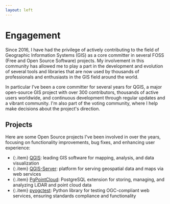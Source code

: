 ```yaml
---
layout: left
---
```


# Engagement

Since 2016, I have had the privilege of actively contributing to the field of
Geographic Information Systems (GIS) as a core committer in several FOSS (Free
and Open Source Software) projects. My involvement in this community has
allowed me to play a part in the development and evolution of several tools and
libraries that are now used by thousands of professionals and enthusiasts in
the GIS field around the world.

In particular I’ve been a core committer for several years for QGIS, a major
open-source GIS project with over 300 contributors, thousands of active users
worldwide, and continuous development through regular updates and a vibrant
community. I'm also part of the voting community, where I help make decisions
about the project's direction.

## Projects

Here are some Open Source projects I've been involved in over the years,
focusing on functionality improvements, bug fixes, and enhancing user
experience:

  + {:.item} <a href="https://github.com/qgis/QGIS">QGIS</a>: leading GIS software for mapping, analysis, and data visualization
  + {:.item} <a href="https://github.com/qgis/QGIS">QGIS-Server</a>: platform for serving geospatial data and maps via web services
  + {:.item} <a href="https://github.com/pgpointcloud/pointcloud">PgPointCloud</a>: PostgreSQL extension for storing, managing, and analyzing LiDAR and point cloud data
  + {:.item} <a href="https://github.com/pblottiere/pyogctest">pyogctest</a>: Python library for testing OGC-compliant web services, ensuring standards compliance and functionality
